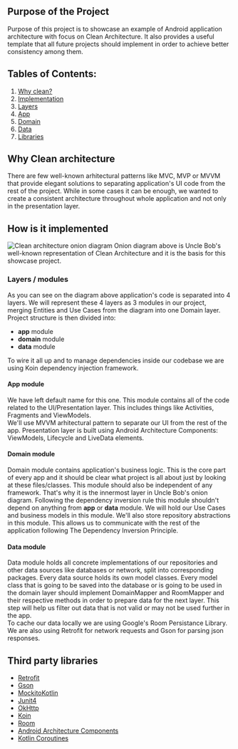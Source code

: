 ## Purpose of the Project
Purpose of this project is to showcase an example of Android application architecture with focus on Clean Architecture. It also provides a useful template that all future projects should implement in order to achieve better consistency among them. 

## Tables of Contents:
1. [Why clean?](#why_clean)
2. [Implementation](#how)
3. [Layers](#layers)
4. [App](#app_module)
5. [Domain](#domain_module)
6. [Data](#data_module)
7. [Libraries](#libraries)


## <a name=why_clean></a> Why Clean architecture
There are few well-known arhitectural patterns like MVC, MVP or MVVM that provide elegant solutions to separating application's UI code from the rest of the project. While in some cases it can be enough, we wanted to create a consistent architecture throughout whole application and not only in the presentation layer.

## <a name=how></a>How is it implemented
![Clean architecture onion diagram](https://blog.cleancoder.com/uncle-bob/images/2012-08-13-the-clean-architecture/CleanArchitecture.jpg)
Onion diagram above is Uncle Bob's well-known representation of Clean Architecture and it is the basis for this showcase project.

### <a name=layers></a>Layers / modules
As you can see on the diagram above application's code is separated into 4 layers. We will represent these 4 layers as 3 modules in our project, merging Entities and Use Cases from the diagram into one Domain layer. Project structure is then divided into:

* **app** module
* **domain** module
* **data** module

To wire it all up and to manage dependencies inside our codebase we are using Koin dependency injection framework.

#### <a name=app_module></a>App module
We have left default name for this one. This module contains all of the code related to the UI/Presentation layer. This includes things like Activities, Fragments and ViewModels.  
We'll use MVVM arhitectural pattern to separate our UI from the rest of the app. Presentation layer is built using Android Architecture Components: ViewModels, Lifecycle and LiveData elements.

#### <a name=domain_module></a>Domain module
Domain module contains application's business logic. This is the core part of every app and it should be clear what project is all about just by looking at these files/classes. This module should also be independent of any framework. That's why it is the innermost layer in Uncle Bob's onion diagram. Following the dependency inversion rule this module shouldn't depend on anything from **app** or **data** module. We will hold our Use Cases and business models in this module. We'll also store repository abstractions in this module. This allows us to communicate with the rest of the application following The Dependency Inversion Principle.

#### <a name=data_module></a>Data module
Data module holds all concrete implementations of our repositories and other data sources like databases or network, split into corresponding packages. Every data source holds its own model classes.  Every model class that is going to be saved into the database or is going to be used in the domain layer should implement DomainMapper and RoomMapper and their respective methods in order to prepare data for the next layer. This step will help us filter out data that is not valid or may not be used further in the app.  
To cache our data locally we are using Google's Room Persistance Library.  
We are also using Retrofit for network requests and Gson for parsing json responses.

## <a name=libraries></a>Third party libraries
- [Retrofit](https://square.github.io/retrofit/)
- [Gson](https://github.com/google/gson)
- [MockitoKotlin](https://github.com/nhaarman/mockito-kotlin)
- [Junit4](https://junit.org/junit4/)
- [OkHttp](https://github.com/square/okhttp)
- [Koin](https://insert-koin.io/)
- [Room](https://developer.android.com/jetpack/androidx/releases/room)
- [Android Architecture Components](https://developer.android.com/topic/libraries/architecture)
- [Kotlin Coroutines](https://kotlinlang.org/docs/reference/coroutines-overview.html)